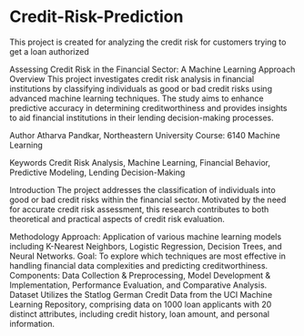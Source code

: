 # Credit-Risk-Prediction
This project is created for analyzing the credit risk for customers trying to get a loan authorized

Assessing Credit Risk in the Financial Sector: A Machine Learning Approach
Overview
This project investigates credit risk analysis in financial institutions by classifying individuals as good or bad credit risks using advanced machine learning techniques. The study aims to enhance predictive accuracy in determining creditworthiness and provides insights to aid financial institutions in their lending decision-making processes.

Author
Atharva Pandkar, Northeastern University
Course: 6140 Machine Learning

Keywords
Credit Risk Analysis, Machine Learning, Financial Behavior, Predictive Modeling, Lending Decision-Making

Introduction
The project addresses the classification of individuals into good or bad credit risks within the financial sector. Motivated by the need for accurate credit risk assessment, this research contributes to both theoretical and practical aspects of credit risk evaluation.

Methodology
Approach: Application of various machine learning models including K-Nearest Neighbors, Logistic Regression, Decision Trees, and Neural Networks.
Goal: To explore which techniques are most effective in handling financial data complexities and predicting creditworthiness.
Components: Data Collection & Preprocessing, Model Development & Implementation, Performance Evaluation, and Comparative Analysis.
Dataset
Utilizes the Statlog German Credit Data from the UCI Machine Learning Repository, comprising data on 1000 loan applicants with 20 distinct attributes, including credit history, loan amount, and personal information.


